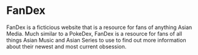 # FanDex
FanDex is a ficticious website that is a resource for fans of anything Asian Media. Much similar to a PokeDex, FanDex is a resource for fans of all things Asian Music and Asian Series to use to find out more information about their newest and most current obsession.
